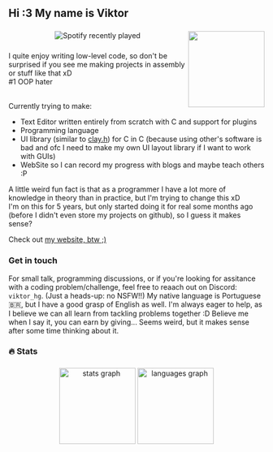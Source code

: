 <h2 align="left">Hi :3 My name is Viktor</h2>

###

<img align="right" height="150" src="https://i.imgflip.com/65efzo.gif"  />

###

<div align="center">
  <img src="https://spotify-recently-played-readme.vercel.app/api?user=jq13qdvkim950loabet2gl43t" alt="Spotify recently played"  />
</div>

###

I quite enjoy writing low-level code, so don't be surprised if you see me making projects in assembly or stuff like that xD
<br/>
#1 OOP hater
<br/><br/>

Currently trying to make:
  * Text Editor written entirely from scratch with C and support for plugins
  * Programming language
  * UI library (similar to [clay.h](github.com/nicbarker/clay/blob/main/clay.h)) for C in C (because using other's software is bad and ofc I need to make my own UI layout library if I want to work with GUIs)
  * WebSite so I can record my progress with blogs and maybe teach others :P

A little weird fun fact is that as a programmer I have a lot more of knowledge in theory than in practice, but I'm trying to change this xD
<br/>
I'm on this for 5 years, but only started doing it for real some months ago (before I didn't even store my projects on github), so I guess it makes sense? 

Check out [my website, btw ;)](viktor95801.github.io)

### Get in touch

For small talk, programming discussions, or if you're looking for assitance with a coding problem/challenge, feel free to reaach out on Discord: `viktor_hg`. (Just a heads-up: no NSFW!!)
My native language is Portuguese 🇧🇷, but I have a good grasp of English as well. I'm always eager to help, as I believe we can all learn from tackling problems together :D
Believe me when I say it, you can earn by giving... Seems weird, but it makes sense after some time thinking about it.

###

<h3 align="left">🔥 Stats </h3>

###

<div align="center">
  <img src="https://github-readme-stats.vercel.app/api?username=Viktor95801&hide_title=false&hide_rank=false&show_icons=true&include_all_commits=true&count_private=true&disable_animations=false&theme=dracula&locale=en&hide_border=false" height="150" alt="stats graph"  />
  <img src="https://github-readme-stats.vercel.app/api/top-langs?username=Viktor95801&locale=en&hide_title=false&layout=compact&card_width=320&langs_count=5&theme=dracula&hide_border=false" height="150" alt="languages graph"  />
</div>

